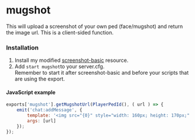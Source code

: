 # mugshot
This will upload a screenshot of your own ped (face/mugshot) and return the image url. This is a client-sided function.

### Installation
1. Install my modified <a href="https://github.com/jonassvensson4/screenshot-basic">screenshot-basic</a> resource.
2. Add `start mugshot`to your server.cfg. <br>Remember to start it after screenshot-basic and before your scripts that are using the export.


#### JavaScript example
```javascript
exports['mugshot'].getMugshotUrl(PlayerPedId(), ( url ) => {
    emit('chat:addMessage', {
        template: '<img src="{0}" style="width: 160px; height: 170px;" />',
        args: [url]
    });
});
```
